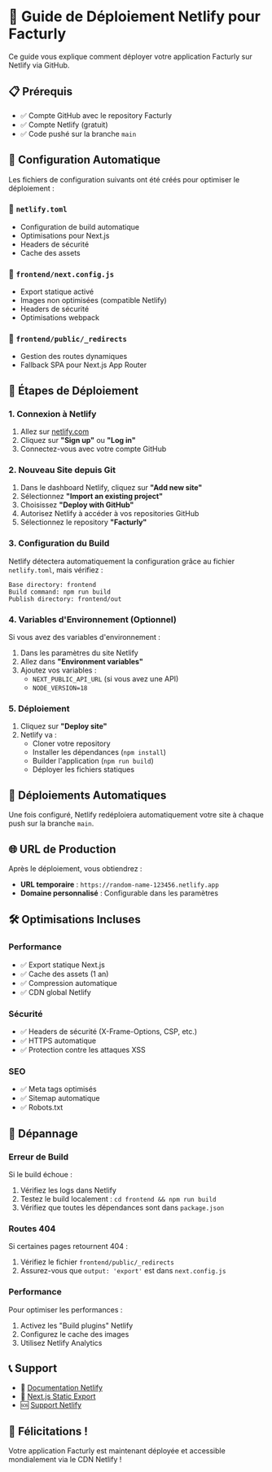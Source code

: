 # 🚀 Guide de Déploiement Netlify pour Facturly

Ce guide vous explique comment déployer votre application Facturly sur Netlify via GitHub.

## 📋 Prérequis

- ✅ Compte GitHub avec le repository Facturly
- ✅ Compte Netlify (gratuit)
- ✅ Code pushé sur la branche `main`

## 🔧 Configuration Automatique

Les fichiers de configuration suivants ont été créés pour optimiser le déploiement :

### 📄 `netlify.toml`

- Configuration de build automatique
- Optimisations pour Next.js
- Headers de sécurité
- Cache des assets

### 📄 `frontend/next.config.js`

- Export statique activé
- Images non optimisées (compatible Netlify)
- Headers de sécurité
- Optimisations webpack

### 📄 `frontend/public/_redirects`

- Gestion des routes dynamiques
- Fallback SPA pour Next.js App Router

## 🚀 Étapes de Déploiement

### 1. Connexion à Netlify

1. Allez sur [netlify.com](https://netlify.com)
2. Cliquez sur **"Sign up"** ou **"Log in"**
3. Connectez-vous avec votre compte GitHub

### 2. Nouveau Site depuis Git

1. Dans le dashboard Netlify, cliquez sur **"Add new site"**
2. Sélectionnez **"Import an existing project"**
3. Choisissez **"Deploy with GitHub"**
4. Autorisez Netlify à accéder à vos repositories GitHub
5. Sélectionnez le repository **"Facturly"**

### 3. Configuration du Build

Netlify détectera automatiquement la configuration grâce au fichier `netlify.toml`, mais vérifiez :

```
Base directory: frontend
Build command: npm run build
Publish directory: frontend/out
```

### 4. Variables d'Environnement (Optionnel)

Si vous avez des variables d'environnement :

1. Dans les paramètres du site Netlify
2. Allez dans **"Environment variables"**
3. Ajoutez vos variables :
   - `NEXT_PUBLIC_API_URL` (si vous avez une API)
   - `NODE_VERSION=18`

### 5. Déploiement

1. Cliquez sur **"Deploy site"**
2. Netlify va :
   - Cloner votre repository
   - Installer les dépendances (`npm install`)
   - Builder l'application (`npm run build`)
   - Déployer les fichiers statiques

## 🔄 Déploiements Automatiques

Une fois configuré, Netlify redéploiera automatiquement votre site à chaque push sur la branche `main`.

## 🌐 URL de Production

Après le déploiement, vous obtiendrez :

- **URL temporaire** : `https://random-name-123456.netlify.app`
- **Domaine personnalisé** : Configurable dans les paramètres

## 🛠️ Optimisations Incluses

### Performance

- ✅ Export statique Next.js
- ✅ Cache des assets (1 an)
- ✅ Compression automatique
- ✅ CDN global Netlify

### Sécurité

- ✅ Headers de sécurité (X-Frame-Options, CSP, etc.)
- ✅ HTTPS automatique
- ✅ Protection contre les attaques XSS

### SEO

- ✅ Meta tags optimisés
- ✅ Sitemap automatique
- ✅ Robots.txt

## 🐛 Dépannage

### Erreur de Build

Si le build échoue :

1. Vérifiez les logs dans Netlify
2. Testez le build localement : `cd frontend && npm run build`
3. Vérifiez que toutes les dépendances sont dans `package.json`

### Routes 404

Si certaines pages retournent 404 :

1. Vérifiez le fichier `frontend/public/_redirects`
2. Assurez-vous que `output: 'export'` est dans `next.config.js`

### Performance

Pour optimiser les performances :

1. Activez les "Build plugins" Netlify
2. Configurez le cache des images
3. Utilisez Netlify Analytics

## 📞 Support

- 📖 [Documentation Netlify](https://docs.netlify.com)
- 📖 [Next.js Static Export](https://nextjs.org/docs/app/building-your-application/deploying/static-exports)
- 🆘 [Support Netlify](https://support.netlify.com)

## 🎉 Félicitations !

Votre application Facturly est maintenant déployée et accessible mondialement via le CDN Netlify !
